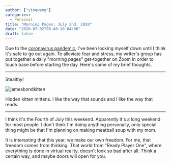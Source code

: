 ```yaml
---
author: ["yingwang"]
categories:
  - Personal
title: "Morning Pages: July 2nd, 2020"
date: "2020-07-02T08:48:18-04:00"
draft: false
---
```


Due to the [coronavirus
pandemic](https://en.wikipedia.org/wiki/2019-20_coronavirus_pandemic), I've been
locking myself down until I think it's safe to go out again. To alleviate fear
and stress, my writer's group has put together a daily "morning pages"
get-together on Zoom in order to touch base before starting the day. Here's some
of my brief thoughts.

---

Stealthy!

![jamesbondkitten](/img/posts/2020/07/02/morning_pages.jpg)

Hidden kitten mittens. I like the way that sounds and I like the way that reads.

---

I think it's the Fourth of July this weekend. Apparently it's a long weekend for
most people. I don't think I'm doing anything personally, only special thing
might be that I'm planning on making meatball soup with my mom.

It is interesting that this year, we make our own freedom. For me, that freedom
comes from thinking. That world from "Ready Player One", where everything is
done in virtual reality, doesn't look so bad after all. Think a certain way, and
maybe doors will open for you.
